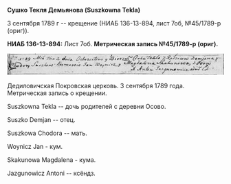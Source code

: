 **Сушко Текля Демьянова (Suszkowna Tekla)**

3 сентября 1789 г -- крещение (НИАБ 136-13-894, лист 7об, №45/1789-р
(ориг)).

**НИАБ 136-13-894:** Лист 7об. **Метрическая запись №45/1789-р (ориг).**

![](./media/3e6e4855ccfab5a43d2560b2070ebb0ceff43d5d.png)

Дедиловичская Покровская церковь. 3 сентября 1789 года. Метрическая
запись о крещении.

Suszkowna Tekla -- дочь родителей с деревни Осово.

Suszko Demjan -- отец.

Suszkowa Chodora -- мать.

Woynicz Jan - кум.

Skakunowa Magdalena - кума.

Jazgunowicz Antoni -- ксёндз.
